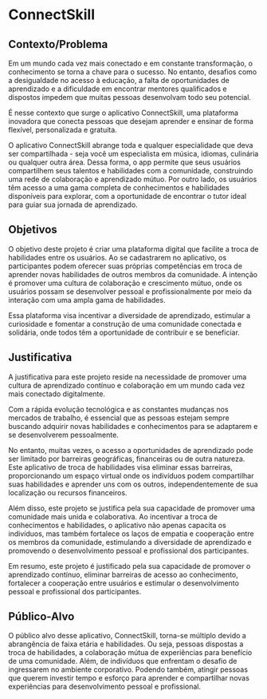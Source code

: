 # ConnectSkill

## Contexto/Problema

Em um mundo cada vez mais conectado e em constante transformação, o conhecimento se torna a chave para o sucesso. No entanto, desafios como a desigualdade no acesso à educação, a falta de oportunidades de aprendizado e a dificuldade em encontrar mentores qualificados e dispostos impedem que muitas pessoas desenvolvam todo seu potencial.

É nesse contexto que surge o aplicativo ConnectSkill, uma plataforma inovadora que conecta pessoas que desejam aprender e ensinar de forma flexível, personalizada e gratuita.

O aplicativo ConnectSkill abrange toda e qualquer especialidade que deva ser compartilhada - seja você um especialista em música, idiomas, culinária ou qualquer outra área. Dessa forma, o app permite que seus usuários compartilhem seus talentos e habilidades com a comunidade, construindo uma rede de colaboração e aprendizado mútuo. Por outro lado, os usuários têm acesso a uma gama completa de conhecimentos e habilidades disponíveis para explorar, com a oportunidade de encontrar o tutor ideal para guiar sua jornada de aprendizado.

## Objetivos

O objetivo deste projeto é criar uma plataforma digital que facilite a troca de habilidades entre os usuários. Ao se cadastrarem no aplicativo, os participantes podem oferecer suas próprias competências em troca de aprender novas habilidades de outros membros da comunidade. A intenção é promover uma cultura de colaboração e crescimento mútuo, onde os usuários possam se desenvolver pessoal e profissionalmente por meio da interação com uma ampla gama de habilidades. 

Essa plataforma visa incentivar a diversidade de aprendizado, estimular a curiosidade e fomentar a construção de uma comunidade conectada e solidária, onde todos têm a oportunidade de contribuir e se beneficiar.

## Justificativa

A justificativa para este projeto reside na necessidade de promover uma cultura de aprendizado contínuo e colaboração em um mundo cada vez mais conectado digitalmente. 

Com a rápida evolução tecnológica e as constantes mudanças nos mercados de trabalho, é essencial que as pessoas estejam sempre buscando adquirir novas habilidades e conhecimentos para se adaptarem e se desenvolverem pessoalmente.

No entanto, muitas vezes, o acesso a oportunidades de aprendizado pode ser limitado por barreiras geográficas, financeiras ou de outra natureza. Este aplicativo de troca de habilidades visa eliminar essas barreiras, proporcionando um espaço virtual onde os indivíduos podem compartilhar suas habilidades e aprender uns com os outros, independentemente de sua localização ou recursos financeiros.

Além disso, este projeto se justifica pela sua capacidade de promover uma comunidade mais unida e colaborativa. Ao incentivar a troca de conhecimentos e habilidades, o aplicativo não apenas capacita os indivíduos, mas também fortalece os laços de empatia e cooperação entre os membros da comunidade, estimulando a diversidade de aprendizado e promovendo o desenvolvimento pessoal e profissional dos participantes.

Em resumo, este projeto é justificado pela sua capacidade de promover o aprendizado contínuo, eliminar barreiras de acesso ao conhecimento, fortalecer a cooperação entre usuários e estimular o desenvolvimento pessoal e profissional dos participantes.

## Público-Alvo

<p>O público alvo desse aplicativo, ConnectSkill, torna-se múltiplo devido a abrangência de faixa etária e habilidades. Ou seja, pessoas dispostas a troca de habilidades, a colaboração mútua de experiências para benefício de uma comunidade. Além, de indivíduos que enfrentam o desafio de ingressarem no ambiente corporativo. Podendo também, atingir pessoas que querem investir tempo e esforço para aprender e compartilhar novas experiências para desenvolvimento pessoal e profissional.
</p>


